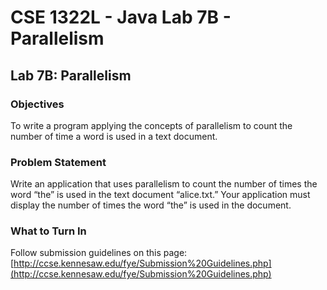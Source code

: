# CSE 1322L - Java Lab 7B - Parallelism

## Lab 7B: Parallelism

### Objectives

To write a program applying the concepts of parallelism to count the number of time a word is used in a text document.

### Problem Statement

Write an application that uses parallelism to count the number of times the word “the” is used in the text document “alice.txt.” Your application must display the number of times the word “the” is used in the document.

### What to Turn In

Follow submission guidelines on this page: [http://ccse.kennesaw.edu/fye/Submission%20Guidelines.php](http://ccse.kennesaw.edu/fye/Submission%20Guidelines.php)
